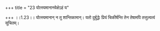 +++
title = "23 योत्स्यमानानवेक्षेऽहं य"

+++
।।1.23।। योत्स्यमानान् न तु शान्तिकामान्। यतो दुर्बुद्धेः प्रियं
चिकीर्षन्ति तेन तेषामपि तत्तुल्यत्वं सूचितम्।  
  
